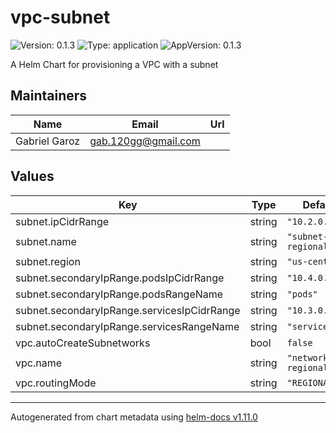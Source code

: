 # vpc-subnet

![Version: 0.1.3](https://img.shields.io/badge/Version-0.1.3-informational?style=flat-square) ![Type: application](https://img.shields.io/badge/Type-application-informational?style=flat-square) ![AppVersion: 0.1.3](https://img.shields.io/badge/AppVersion-0.1.3-informational?style=flat-square)

A Helm Chart for provisioning a VPC with a subnet

## Maintainers

| Name | Email | Url |
| ---- | ------ | --- |
| Gabriel Garoz | <gab.120gg@gmail.com> |  |

## Values

| Key | Type | Default | Description |
|-----|------|---------|-------------|
| subnet.ipCidrRange | string | `"10.2.0.0/16"` |  |
| subnet.name | string | `"subnet-regional"` |  |
| subnet.region | string | `"us-central1"` |  |
| subnet.secondaryIpRange.podsIpCidrRange | string | `"10.4.0.0/16"` |  |
| subnet.secondaryIpRange.podsRangeName | string | `"pods"` |  |
| subnet.secondaryIpRange.servicesIpCidrRange | string | `"10.3.0.0/16"` |  |
| subnet.secondaryIpRange.servicesRangeName | string | `"services"` |  |
| vpc.autoCreateSubnetworks | bool | `false` |  |
| vpc.name | string | `"network-regional"` |  |
| vpc.routingMode | string | `"REGIONAL"` |  |

----------------------------------------------
Autogenerated from chart metadata using [helm-docs v1.11.0](https://github.com/norwoodj/helm-docs/releases/v1.11.0)
